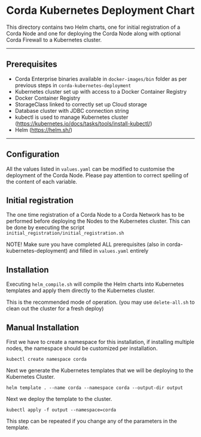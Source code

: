 # Corda Kubernetes Deployment Chart

This directory contains two Helm charts, one for initial registration of a Corda Node and one for deploying the Corda Node along  with optional Corda Firewall to a Kubernetes cluster.

---

## Prerequisites

- Corda Enterprise binaries available in ``docker-images/bin`` folder as per previous steps in ``corda-kubernetes-deployment``
- Kubernetes cluster set up with access to a Docker Container Registry
- Docker Container Registry
- StorageClass linked to correctly set up Cloud storage
- Database cluster with JDBC connection string
- kubectl is used to manage Kubernetes cluster (https://kubernetes.io/docs/tasks/tools/install-kubectl/)
- Helm (https://helm.sh/)

---

## Configuration

All the values listed in `values.yaml` can be modified to customise the deployment of the Corda Node.
Please pay attention to correct spelling of the content of each variable.

## Initial registration

The one time registration of a Corda Node to a Corda Network has to be performed before deploying the Nodes to the Kubernetes cluster. 
This can be done by executing the script ``initial_registration/initial_registration.sh`` 

NOTE! Make sure you have completed ALL prerequisites (also in corda-kubernetes-deployment) and filled in ``values.yaml`` entirely

## Installation

Executing ``helm_compile.sh`` will compile the Helm charts into Kubernetes templates and apply them directly to the Kubernetes cluster.

This is the recommended mode of operation. (you may use ``delete-all.sh`` to clean out the cluster for a fresh deploy)

## Manual Installation

First we have to create a namespace for this installation, if installing multiple nodes, the namespace should be customized per installation.

    kubectl create namespace corda

Next we generate the Kubernetes templates that we will be deploying to the Kubernetes Cluster.

    helm template . --name corda --namespace corda --output-dir output

Next we deploy the template to the cluster.

    kubectl apply -f output --namespace=corda

This step can be repeated if you change any of the parameters in the template.
